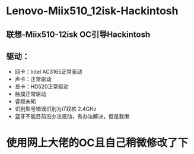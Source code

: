 # Lenovo-Miix510_12isk-Hackintosh
## 联想-Miix510-12isk OC引导Hackintosh
## 驱动：
* 网卡：Intel AC3165正常驱动
* 声卡：正常驱动
* 显卡：HD520正常驱动
* 触摸正常驱动
* 睿频未知
* 识别型号错误识别为i7双核 2.4GHz
* 蓝牙不能目前没办法驱动，有办法解决，但是我懒

# 使用网上大佬的OC且自己稍微修改了下


